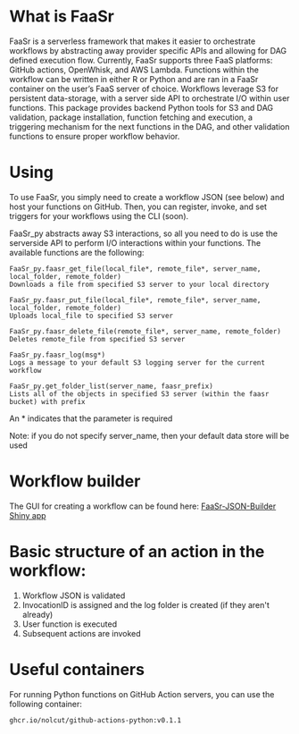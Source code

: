 # What is FaaSr
FaaSr is a serverless framework that makes it easier to orchestrate workflows by abstracting away provider specific APIs and allowing for DAG defined execution flow. 
Currently, FaaSr supports three FaaS platforms: GitHub actions, OpenWhisk, and AWS Lambda. Functions within the workflow can be written in either R or Python and are ran in a FaaSr container on the user’s FaaS server of choice. Workflows leverage S3 for persistent data-storage, with a server side API to orchestrate I/O within user functions.
This package provides backend Python tools for S3 and DAG validation, package installation, function fetching and execution, a triggering mechanism for the next functions in the DAG, 
and other validation functions to ensure proper workflow behavior.

# Using
To use FaaSr, you simply need to create a workflow JSON (see below) and host your functions on GitHub. Then, you can register, invoke, and set triggers for your workflows using the CLI (soon).    

FaaSr_py abstracts away S3 interactions, so all you need to do is use the serverside API to perform I/O interactions within your functions. The available functions are the following:

```
FaaSr_py.faasr_get_file(local_file*, remote_file*, server_name, local_folder, remote_folder)
Downloads a file from specified S3 server to your local directory

FaaSr_py.faasr_put_file(local_file*, remote_file*, server_name, local_folder, remote_folder)
Uploads local_file to specified S3 server

FaaSr_py.faasr_delete_file(remote_file*, server_name, remote_folder)
Deletes remote_file from specified S3 server

FaaSr_py.faasr_log(msg*)
Logs a message to your default S3 logging server for the current workflow

FaaSr_py.get_folder_list(server_name, faasr_prefix)
Lists all of the objects in specified S3 server (within the faasr bucket) with prefix
```
An * indicates that the parameter is required

Note: if you do not specify server_name, then your default data store will be used 

# Workflow builder
The GUI for creating a workflow can be found here: [FaaSr-JSON-Builder Shiny app](https://faasr.shinyapps.io/faasr-json-builder/)

# Basic structure of an action in the workflow:
1. Workflow JSON is validated
2. InvocationID is assigned and the log folder is created (if they aren't already)
3. User function is executed
4. Subsequent actions are invoked

# Useful containers
For running Python functions on GitHub Action servers, you can use the following container: 
```
ghcr.io/nolcut/github-actions-python:v0.1.1
```

